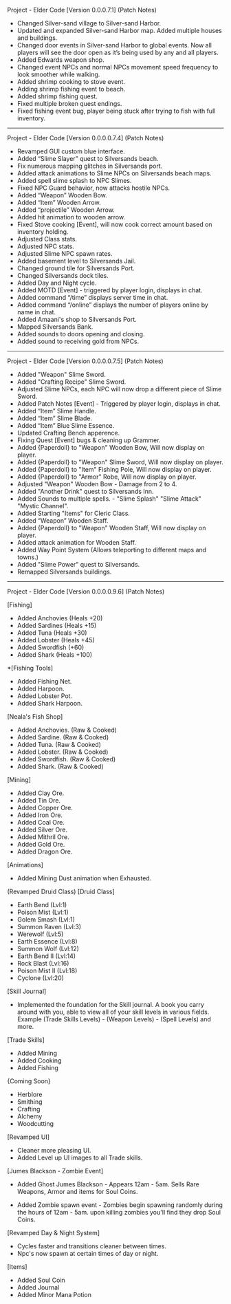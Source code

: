 Project - Elder Code
[Version 0.0.0.7.1] 
(Patch Notes)

- Changed Silver-sand village to Silver-sand Harbor.
- Updated and expanded Silver-sand Harbor map. Added multiple houses and buildings.
- Changed door events in Silver-sand Harbor to global events.  Now all players will see the door open as it’s being used by any and all players.
- Added Edwards weapon shop.
- Changed event NPCs and normal NPCs movement speed frequency to look smoother while walking.
- Added shrimp cooking to stove event.
- Adding shrimp fishing event to beach.
- Added shrimp fishing quest.
- Fixed multiple broken quest endings.
- Fixed fishing event bug, player being stuck after trying to fish with full inventory.
---------------------------------------------------------------------------------------------
Project - Elder Code
[Version 0.0.0.0.7.4] 
(Patch Notes)

- Revamped GUI custom blue interface.
- Added “Slime Slayer” quest to Silversands beach.
- Fix numerous mapping glitches in Silversands port.
- Added attack animations to Slime NPCs on Silversands beach maps.
- Added spell slime splash to NPC Slimes.
- Fixed NPC Guard behavior, now attacks hostile NPCs. 
- Added “Weapon” Wooden Bow.
- Added “Item” Wooden Arrow.
- Added “projectile” Wooden Arrow.
- Added hit animation to wooden arrow.
- Fixed Stove cooking [Event], will now cook correct amount based on inventory holding.
- Adjusted Class stats.
- Adjusted NPC stats.
- Adjusted Slime NPC spawn rates.
- Added basement level to Silversands Jail.
- Changed ground tile for Silversands Port.
- Changed Silversands dock tiles.
- Added Day and Night cycle.
- Added MOTD [Event] - triggered by player login, displays in chat.
- Added command “/time” displays server time in chat.
- Added command “/online” displays the number of players online by name in chat.
- Added Amaani's shop to Silversands Port.
- Mapped Silversands Bank.
- Added sounds to doors opening and closing.
- Added sound to receiving gold from NPCs.
-------------------------------------------------------------------------------------------------
Project - Elder Code
[Version 0.0.0.0.7.5] 
(Patch Notes)

- Added "Weapon" Slime Sword.
- Added "Crafting Recipe" Slime Sword.
- Adjusted Slime NPCs, each NPC will now drop a different piece of Slime Sword.
- Added Patch Notes [Event] - Triggered by player login, displays in chat.
- Added “Item” Slime Handle.
- Added “Item” Slime Blade.
- Added “Item” Blue Slime Essence.
- Updated Crafting Bench apperence.
- Fixing Quest [Event] bugs & cleaning up Grammer. 
- Added {Paperdoll} to "Weapon" Wooden Bow, Will now display on player.
- Added {Paperdoll} to "Weapon" Slime Sword, Will now display on player.
- Added {Paperdoll} to "Item" Fishing Pole, Will now display on player.
- Added {Paperdoll} to "Armor" Robe, Will now display on player.
- Adjusted "Weapon" Wooden Bow - Damage from 2 to 4.
- Added "Another Drink" quest to Silversands Inn.
- Added Sounds to multiple spells. - "Slime Splash" "Slime Attack" "Mystic Channel".
- Added Starting "Items" for Cleric Class.
- Added “Weapon” Wooden Staff.
- Added {Paperdoll} to "Weapon" Wooden Staff, Will now display on player.
- Added attack animation for Wooden Staff.
- Added Way Point System (Allows teleporting to different maps and towns.)
- Added "Slime Power" quest to Silversands.
- Remapped Silversands buildings. 
--------------------------------------------------------------------------------------------------
Project - Elder Code
[Version 0.0.0.0.9.6] 
(Patch Notes)

[Fishing]
- Added Anchovies (Heals +20)
- Added Sardines (Heals +15)
- Added Tuna (Heals +30)
- Added Lobster (Heals +45)
- Added Swordfish (+60)
- Added Shark (Heals +100)

 *[Fishing Tools]
   - Added Fishing Net.
   - Added Harpoon.
   - Added Lobster Pot.
   - Added Shark Harpoon.

[Neala's Fish Shop]
- Added Anchovies. (Raw & Cooked)
- Added Sardine. (Raw & Cooked)
- Added Tuna. (Raw & Cooked)
- Added Lobster. (Raw & Cooked)
- Added Swordfish. (Raw & Cooked)
- Added Shark. (Raw & Cooked)

[Mining]
- Added Clay Ore.
- Added Tin Ore.
- Added Copper Ore.
- Added Iron Ore.
- Added Coal Ore.
- Added Silver Ore.
- Added Mithril Ore.
- Added Gold Ore.
- Added Dragon Ore.

[Animations]
- Added Mining Dust animation when Exhausted.

(Revamped Druid Class)
[Druid Class]
- Earth Bend (Lvl:1)
- Poison Mist (Lvl:1)
- Golem Smash (Lvl:1)
- Summon Raven (Lvl:3)
- Werewolf (Lvl:5)
- Earth Essence (Lvl:8)
- Summon Wolf (Lvl:12)
- Earth Bend II (Lvl:14)
- Rock Blast (Lvl:16)
- Poison Mist II (Lvl:18)
- Cyclone (Lvl:20)

[Skill Journal]
- Implemented the foundation for the Skill journal.
A book you carry around with you, able to view all of your skill levels
in various fields. Example (Trade Skills Levels) - (Weapon Levels) - (Spell Levels)
and more.

[Trade Skills]
- Added Mining
- Added Cooking
- Added Fishing

{Coming Soon}
- Herblore
- Smithing
- Crafting
- Alchemy
- Woodcutting

[Revamped UI]
- Cleaner more pleasing UI.
- Added Level up UI images to all Trade skills.

[Jumes Blackson - Zombie Event]
- Added Ghost Jumes Blackson - Appears 12am - 5am.
 Sells Rare Weapons, Armor and items for Soul Coins.

- Added Zombie spawn event - Zombies begin spawning randomly
during the hours of 12am - 5am. upon killing zombies you'll
find they drop Soul Coins.

[Revamped Day & Night System]
- Cycles faster and transitions cleaner between times.
- Npc's now spawn at certain times of day or night.

[Items]
- Added Soul Coin
- Added Journal
- Added Minor Mana Potion
